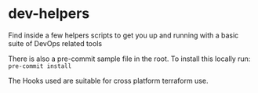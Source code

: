 # dev-helpers
Find inside a few helpers scripts to get you up and running with a basic suite of DevOps related tools

There is also a pre-commit sample file in the root. To install this locally run:
``` pre-commit install ```

The Hooks used are suitable for cross platform terraform use.
